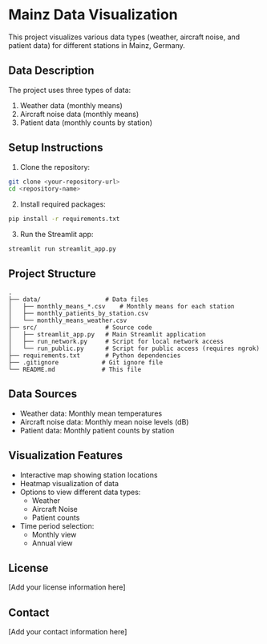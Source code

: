 # Mainz Data Visualization

This project visualizes various data types (weather, aircraft noise, and patient data) for different stations in Mainz, Germany.

## Data Description

The project uses three types of data:
1. Weather data (monthly means)
2. Aircraft noise data (monthly means)
3. Patient data (monthly counts by station)

## Setup Instructions

1. Clone the repository:
```bash
git clone <your-repository-url>
cd <repository-name>
```

2. Install required packages:
```bash
pip install -r requirements.txt
```

3. Run the Streamlit app:
```bash
streamlit run streamlit_app.py
```

## Project Structure

```
.
├── data/                  # Data files
│   ├── monthly_means_*.csv    # Monthly means for each station
│   ├── monthly_patients_by_station.csv
│   └── monthly_means_weather.csv
├── src/                   # Source code
│   ├── streamlit_app.py   # Main Streamlit application
│   ├── run_network.py     # Script for local network access
│   └── run_public.py      # Script for public access (requires ngrok)
├── requirements.txt       # Python dependencies
├── .gitignore            # Git ignore file
└── README.md             # This file
```

## Data Sources

- Weather data: Monthly mean temperatures
- Aircraft noise data: Monthly mean noise levels (dB)
- Patient data: Monthly patient counts by station

## Visualization Features

- Interactive map showing station locations
- Heatmap visualization of data
- Options to view different data types:
  - Weather
  - Aircraft Noise
  - Patient counts
- Time period selection:
  - Monthly view
  - Annual view

## License

[Add your license information here]

## Contact

[Add your contact information here] 